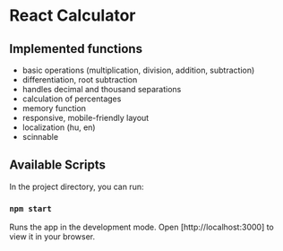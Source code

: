 # React Calculator

## Implemented functions

-   basic operations (multiplication, division, addition, subtraction)
-   differentiation, root subtraction
-   handles decimal and thousand separations
-   calculation of percentages
-   memory function
-   responsive, mobile-friendly layout
-   localization (hu, en)
-   scinnable

## Available Scripts

In the project directory, you can run:

### `npm start`

Runs the app in the development mode.
Open [http://localhost:3000] to view it in your browser.


